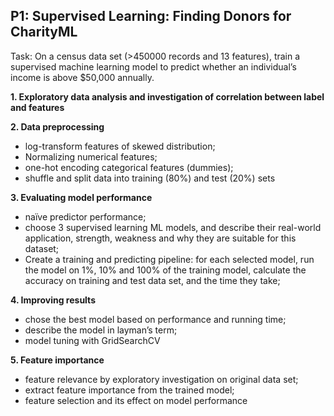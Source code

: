 ## P1: Supervised Learning: Finding Donors for CharityML
Task: On a census data set (>450000 records and 13 features), train a supervised machine learning model to predict whether an individual’s income is above $50,000 annually. <br>

**1. Exploratory data analysis and investigation of correlation between label and features**<br>

**2. Data preprocessing**
 - log-transform features of skewed distribution;
 - Normalizing numerical features;
 - one-hot encoding categorical features (dummies);
 - shuffle and split data into training (80%) and test (20%) sets<br>
 
**3. Evaluating model performance**
 - naïve predictor performance; 
 - choose 3 supervised learning ML models, and describe their real-world application, strength, weakness and why they are suitable for this dataset;
 - Create a training and predicting pipeline: for each selected model, run the model on 1%, 10% and 100% of the training model, calculate the accuracy on training and test data set, and the time they take;<br>
 
**4. Improving results**
 - chose the best model based on performance and running time; 
 - describe the model in layman’s term;
 - model tuning with GridSearchCV<br>
 
**5. Feature importance**
 - feature relevance by exploratory investigation on original data set;
 - extract feature importance from the trained model;
 - feature selection and its effect on model performance
